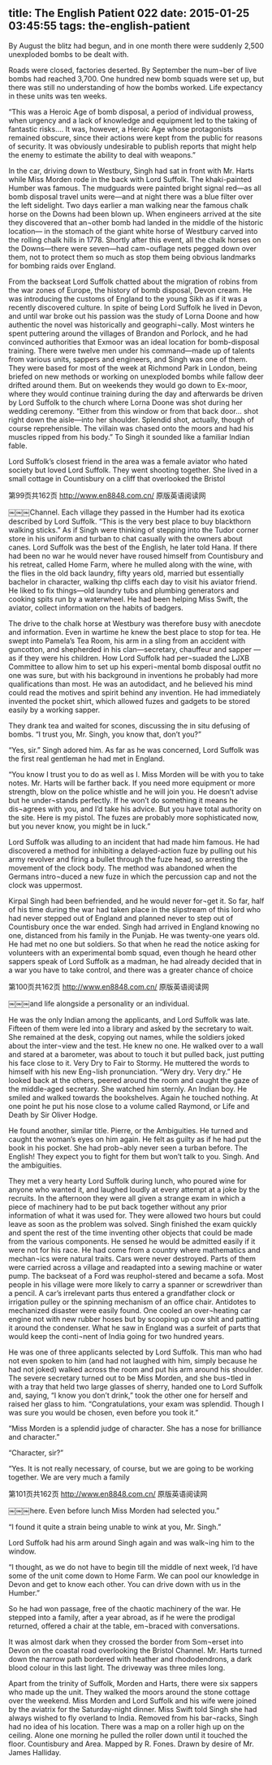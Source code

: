title: The English Patient 022
date: 2015-01-25 03:45:55
tags: the-english-patient
---

By August the blitz had begun, and in one month there were suddenly 2,500 unexploded bombs to be dealt with.

Roads were closed, factories deserted. By September the num¬ber of live bombs had reached 3,700. One hundred new bomb squads were set up, but there was still no understanding of how the bombs worked. Life expectancy in these units was ten weeks.

“This was a Heroic Age of bomb disposal, a period of individual prowess, when urgency and a lack of knowledge and equipment led to the taking of fantastic risks.... It was, however, a Heroic Age whose protagonists remained obscure, since their actions were kept from the public for reasons of security. It was obviously undesirable to publish reports that might help the enemy to estimate the ability to deal with weapons.”

In the car, driving down to Westbury, Singh had sat in front with Mr. Harts while Miss Morden rode in the back with Lord Suffolk. The khaki-painted Humber was famous. The mudguards were painted bright signal red—as all bomb disposal travel units were—and at night there was a blue filter over the left sidelight. Two days earlier a man walking near the famous chalk horse on the Downs had been blown up. When engineers arrived at the site they discovered that an¬other bomb had landed in the middle of the historic location— in the stomach of the giant white horse of Westbury carved into the rolling chalk hills in 1778. Shortly after this event, all the chalk horses on the Downs—there were seven—had cam¬ouflage nets pegged down over them, not to protect them so much as stop them being obvious landmarks for bombing raids over England.

From the backseat Lord Suffolk chatted about the migration of robins from the war zones of Europe, the history of bomb disposal, Devon cream. He was introducing the customs of England to the young Sikh as if it was a recently discovered culture. In spite of being Lord Suffolk he lived in Devon, and until war broke out his passion was the study of Lorna Doone and how authentic the novel was historically and geographi¬cally. Most winters he spent puttering around the villages of Brandon and Porlock, and he had convinced authorities that Exmoor was an ideal location for bomb-disposal training. There were twelve men under his command—made up of talents from various units, sappers and engineers, and Singh was one of them. They were based for most of the week at Richmond Park in London, being briefed on new methods or working on unexploded bombs while fallow deer drifted around them. But on weekends they would go down to Ex-moor, where they would continue training during the day and afterwards be driven by Lord Suffolk to the church where Lorna Doone was shot during her wedding ceremony. “Either from this window or from that back door... shot right down the aisle—into her shoulder. Splendid shot, actually, though of course reprehensible. The villain was chased onto the moors and had his muscles ripped from his body.” To Singh it sounded like a familiar Indian fable.

Lord Suffolk’s closest friend in the area was a female aviator who hated society but loved Lord Suffolk. They went shooting together. She lived in a small cottage in Countisbury on a cliff that overlooked the Bristol

第99页共162页 http://www.en8848.com.cn/ 原版英语阅读网

￼￼￼Channel. Each village they passed in the Humber had its exotica described by Lord Suffolk. “This is the very best place to buy blackthorn walking sticks.” As if Singh were thinking of stepping into the Tudor corner store in his uniform and turban to chat casually with the owners about canes. Lord Suffolk was the best of the English, he later told Hana. If there had been no war he would never have roused himself from Countisbury and his retreat, called Home Farm, where he mulled along with the wine, with the flies in the old back laundry, fifty years old, married but essentially bachelor in character, walking thp cliffs each day to visit his aviator friend. He liked to fix things—old laundry tubs and plumbing generators and cooking spits run by a waterwheel. He had been helping Miss Swift, the aviator, collect information on the habits of badgers.

The drive to the chalk horse at Westbury was therefore busy with anecdote and information. Even in wartime he knew the best place to stop for tea. He swept into Pamela’s Tea Room, his arm in a sling from an accident with guncotton, and shepherded in his clan—secretary, chauffeur and sapper —as if they were his children. How Lord Suffolk had per¬suaded the LJXB Committee to allow him to set up his experi¬mental bomb disposal outfit no one was sure, but with his background in inventions he probably had more qualifications than most. He was an autodidact, and he believed his mind could read the motives and spirit behind any invention. He had immediately invented the pocket shirt, which allowed fuzes and gadgets to be stored easily by a working sapper.

They drank tea and waited for scones, discussing the in situ defusing of bombs. “I trust you, Mr. Singh, you know that, don’t you?”

“Yes, sir.” Singh adored him. As far as he was concerned, Lord Suffolk was the first real gentleman he had met in England.

“You know I trust you to do as well as I. Miss Morden will be with you to take notes. Mr. Harts will be farther back. If you need more equipment or more strength, blow on the police whistle and he will join you. He doesn’t advise but he under¬stands perfectly. If he won’t do something it means he dis¬agrees with you, and I’d take his advice. But you have total authority on the site. Here is my pistol. The fuzes are probably more sophisticated now, but you never know, you might be in luck.”

Lord Suffolk was alluding to an incident that had made him famous. He had discovered a method for inhibiting a delayed-action fuze by pulling out his army revolver and firing a bullet through the fuze head, so arresting the movement of the clock body. The method was abandoned when the Germans intro¬duced a new fuze in which the percussion cap and not the clock was uppermost.

Kirpal Singh had been befriended, and he would never for¬get it. So far, half of his time during the war had taken place in the slipstream of this lord who had never stepped out of England and planned never to step out of Countisbury once the war ended. Singh had arrived in England knowing no one, distanced from his family in the Punjab. He was twenty-one years old. He had met no one but soldiers. So that when he read the notice asking for volunteers with an experimental bomb squad, even though he heard other sappers speak of Lord Suffolk as a madman, he had already decided that in a war you have to take control, and there was a greater chance of choice

第100页共162页 http://www.en8848.com.cn/ 原版英语阅读网

￼￼￼and life alongside a personality or an individual.

He was the only Indian among the applicants, and Lord Suffolk was late. Fifteen of them were led into a library and asked by the secretary to wait. She remained at the desk, copying out names, while the soldiers joked about the inter¬view and the test. He knew no one. He walked over to a wall and stared at a barometer, was about to touch it but pulled back, just putting his face close to it. Very Dry to Fair to Stormy. He muttered the words to himself with his new Eng¬lish pronunciation. “Wery dry. Very dry.” He looked back at the others, peered around the room and caught the gaze of the middle-aged secretary. She watched him sternly. An Indian boy. He smiled and walked towards the bookshelves. Again he touched nothing. At one point he put his nose close to a volume called Raymond, or Life and Death by Sir Oliver Hodge.

He found another, similar title. Pierre, or the Ambiguities. He turned and caught the woman’s eyes on him again. He felt as guilty as if he had put the book in his pocket. She had prob¬ably never seen a turban before. The English! They expect you to fight for them but won’t talk to you. Singh. And the ambiguities.

They met a very hearty Lord Suffolk during lunch, who poured wine for anyone who wanted it, and laughed loudly at every attempt at a joke by the recruits. In the afternoon they were all given a strange exam in which a piece of machinery had to be put back together without any prior information of what it was used for. They were allowed two hours but could leave as soon as the problem was solved. Singh finished the exam quickly and spent the rest of the time inventing other objects that could be made from the various components. He sensed he would be admitted easily if it were not for his race. He had come from a country where mathematics and mechan¬ics were natural traits. Cars were never destroyed. Parts of them were carried across a village and readapted into a sewing machine or water pump. The backseat of a Ford was reuphol-stered and became a sofa. Most people in his village were more likely to carry a spanner or screwdriver than a pencil. A car’s irrelevant parts thus entered a grandfather clock or irrigation pulley or the spinning mechanism of an office chair. Antidotes to mechanized disaster were easily found. One cooled an over¬heating car engine not with new rubber hoses but by scooping up cow shit and patting it around the condenser. What he saw in England was a surfeit of parts that would keep the conti¬nent of India going for two hundred years.

He was one of three applicants selected by Lord Suffolk. This man who had not even spoken to him (and had not laughed with him, simply because he had not joked) walked across the room and put his arm around his shoulder. The severe secretary turned out to be Miss Morden, and she bus¬tled in with a tray that held two large glasses of sherry, handed one to Lord Suffolk and, saying, “I know you don’t drink,” took the other one for herself and raised her glass to him. “Congratulations, your exam was splendid. Though I was sure you would be chosen, even before you took it.”

“Miss Morden is a splendid judge of character. She has a nose for brilliance and character.”

“Character, sir?”

“Yes. It is not really necessary, of course, but we are going to be working together. We are very much a family

第101页共162页 http://www.en8848.com.cn/ 原版英语阅读网

￼￼￼here. Even before lunch Miss Morden had selected you.”

“I found it quite a strain being unable to wink at you, Mr. Singh.”

Lord Suffolk had his arm around Singh again and was walk¬ing him to the window.

“I thought, as we do not have to begin till the middle of next week, I’d have some of the unit come down to Home Farm. We can pool our knowledge in Devon and get to know each other. You can drive down with us in the Humber.”

So he had won passage, free of the chaotic machinery of the war. He stepped into a family, after a year abroad, as if he were the prodigal returned, offered a chair at the table, em¬braced with conversations.

It was almost dark when they crossed the border from Som¬erset into Devon on the coastal road overlooking the Bristol Channel. Mr. Harts turned down the narrow path bordered with heather and rhododendrons, a dark blood colour in this last light. The driveway was three miles long.

Apart from the trinity of Suffolk, Morden and Harts, there were six sappers who made up the unit. They walked the moors around the stone cottage over the weekend. Miss Morden and Lord Suffolk and his wife were joined by the aviatrix for the Saturday-night dinner. Miss Swift told Singh she had always wished to fly overland to India. Removed from his bar¬racks, Singh had no idea of his location. There was a map on a roller high up on the ceiling. Alone one morning he pulled the roller down until it touched the floor. Countisbury and Area. Mapped by R. Fones. Drawn by desire of Mr. James Halliday.

